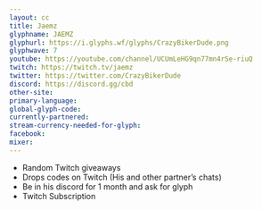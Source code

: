 ```yaml
---
layout: cc
title: Jaemz
glyphname: JAEMZ
glyphurl: https://i.glyphs.wf/glyphs/CrazyBikerDude.png
glyphwave: 7
youtube: https://youtube.com/channel/UCUmLeHG9qn77mn4rSe-riuQ
twitch: https://twitch.tv/jaemz
twitter: https://twitter.com/CrazyBikerDude
discord: https://discord.gg/cbd
other-site: 
primary-language: 
global-glyph-code: 
currently-partnered: 
stream-currency-needed-for-glyph: 
facebook: 
mixer: 
---
```

* Random Twitch giveaways
* Drops codes on Twitch (His and other partner’s chats)
* Be in his discord for 1 month and ask for glyph
* Twitch Subscription
